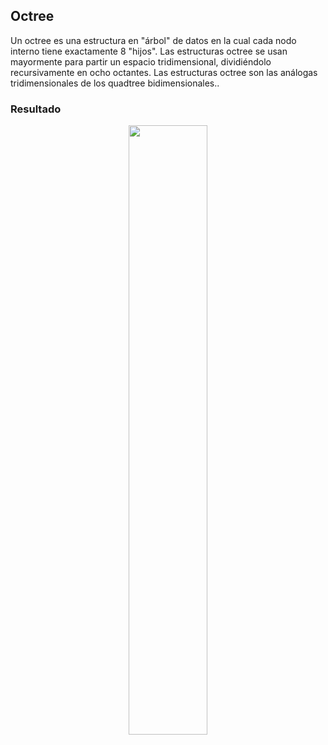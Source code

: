 ## Octree
Un octree es una estructura en "árbol" de datos en la cual cada nodo interno tiene exactamente 8 "hijos". Las estructuras octree se usan mayormente para partir un espacio tridimensional, dividiéndolo recursivamente en ocho octantes. Las estructuras octree son las análogas tridimensionales de los quadtree bidimensionales..
### Resultado
<p align="center">
  <img width="50%" height="50%" src="https://github.com/syordya/CSUNSA-EDA/blob/master/Examen01/Img/octree.gif">
</p>
